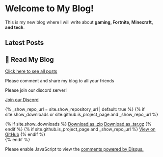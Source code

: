 # Welcome to My Blog!

This is my new blog where I will write about **gaming, Fortnite, Minecraft, and tech**.

## Latest Posts

## 📖 Read My Blog
[Click here to see all posts](/blog.html)


Please comment and share my blog to all your friends


Please join our discord server! 

<a href="https://discord.gg/HS6TabVCnC" target="_blank" class="discord-button">Join our Discord</a>

    
    

    
    
    
    
    

{% _show_repo_url = site.show_repository_url | default: true %}
{% if site.show_downloads or site.github.is_project_page and _show_repo_url %}
     <section id="downloads">
     {% if site.show_downloads %}
         <a href="{{ site.github.zip_url }}" class="btn">Download as .zip</a>
         <a href="{{ site.github.tar_url }}" class="btn">Download as .tar.gz</a>
      {% endif %}
      {% if site.github.is_project_page and _show_repo_url %}
          <a href="{{ site.github.repository_url }}" class="btn btn-github"><span class="icon"></span>View on GitHub</a>
      {% endif %}
      </section>
{% endif %}



    







    
    
<div id="disqus_thread"></div>
<script>
    /**
    *  RECOMMENDED CONFIGURATION VARIABLES: EDIT AND UNCOMMENT THE SECTION BELOW TO INSERT DYNAMIC VALUES FROM YOUR PLATFORM OR CMS.
    *  LEARN WHY DEFINING THESE VARIABLES IS IMPORTANT: https://disqus.com/admin/universalcode/#configuration-variables    */
    /*
    var disqus_config = function () {
    this.page.url = PAGE_URL;  // Replace PAGE_URL with your page's canonical URL variable
    this.page.identifier = PAGE_IDENTIFIER; // Replace PAGE_IDENTIFIER with your page's unique identifier variable
    };
    */
    (function() { // DON'T EDIT BELOW THIS LINE
    var d = document, s = d.createElement('script');
    s.src = 'https://https-dantheman0708-github-io.disqus.com/embed.js';
    s.setAttribute('data-timestamp', +new Date());
    (d.head || d.body).appendChild(s);
    })();
</script>
<noscript>Please enable JavaScript to view the <a href="https://disqus.com/?ref_noscript">comments powered by Disqus.</a></noscript>
